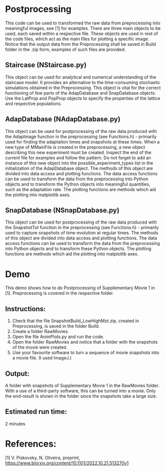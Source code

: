 # Postprocessing
This code can be used to transformed the raw data from preprocessing into meaningful images, see [1] for examples. There are three main objects to be used, each saved within a respective file. These objects are used in rest of the code files, which act as the main files for plotting a specific image. Notice that the output data from the Preprocessing shall be saved in Build folder in the .zip form, examples of such files are provided.
## Staircase (NStaircase.py)
This object can be used for analytical and numerical understanding of the staircase model. It provides an alternative to the time-consuming stochastic simulations obtained in the Preprocessing. This object is vital for the correct functioning of few parts of the AdapDatabase and SnapDatabase objects. Use the LatProp and PopProp objects to specify the properties of the lattice and respective populations.
## AdapDatabase (NAdapDatabase.py)
This object can be used for postprocessing of the raw data produced with the AdapImage function in the preprocessing (see Functions.h) - primarily used for finding the adaptation times and snapshots at these times. When a new type of MMainFile is created in the preprocessing, a new object describing this new experiment must be created. Inspect the end of the current file for examples and follow the pattern. Do not forget to add an instance of this new object into the possible_experiment_types list in the initialization of the AdapDatabase object. The methods of this object are divided into data access and plotting functions. The data access functions can be used to transform the data from the preprocessing into Python objects and to transform the Python objects into meaningful quantities, such as the adaptation rate. The plotting functions are methods which aid the plotting into matplotlib axes.
## SnapDatabase (NSnapDatabase.py)
This object can be used for postprocessing of the raw data produced with the SnapshotTot function in the preprocessing (see Functions.h) - primarily used to capture snapshots of time-evolution at regular times. The methods of this object are divided into data access and plotting functions. The data access functions can be used to transform the data from the preprocessing into Python objects and to transform these Python objects. The plotting functions are methods which aid the plotting into matplotlib axes.

# Demo
This demo shows how to do Postprocessing of Supplementary Movie 1 in [1]. Preprocessing is covered in the respective folder.

## Instructions:
1) Check that the file SnapshotBuild_LowHighMot.zip, created in Preprocessing, is saved in the folder Build.
2) Create a folder RawMovies.
3) Open the file AnimPlots.py and run the code.
4) Open the folder RawMovies and notice that a folder with the snapshots of the movie were created.
5) Use your favourite software to turn a sequence of movie snapshots into a movie file. (I used ImageJ.)

## Output:
A folder with snapshots of Supplementary Movie 1 in the RawMovies folder. With a use of a third-party software, this can be turned into a movie. Only the end-result is shown in the folder since the snapshots take a large size.

## Estimated run time:
2 minutes

# References:
[1] V. Piskovsky, N. Oliveira, preprint, https://www.biorxiv.org/content/10.1101/2022.10.21.513270v1

